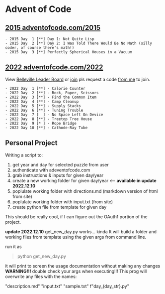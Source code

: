 # Advent of Code

## [2015 adventofcode.com/2015](https://adventofcode.com/2015)

    - 2015 Day  1 [**] Day 1: Not Quite Lisp
    - 2015 Day  2 [**] Day 2: I Was Told There Would Be No Math (silly coder, of course there's math!)
    - 2015 Day  3 [**] Perfectly Spherical Houses in a Vacuum

## [2022 adventofcode.com/2022](https://adventofcode.com/2022)

View [Belleville Leader Board](https://adventofcode.com/2022/leaderboard/private/view/2588518) or [join](https://adventofcode.com/2022/leaderboard/private) pls request a code [from me](mailto:greg.denyes@gmail.com) to join.

    - 2022 Day  1 [**] - Calorie Counter
    - 2022 Day  2 [**] - Rock, Paper, Scissors
    - 2022 Day  3 [**] - Find the Common Item
    - 2022 Day  4 [**] - Camp Cleanup
    - 2022 Day  5 [**] - Supply Stacks
    - 2022 Day  6 [**] - Tuning Trouble
    - 2022 Day  7 [  ] - No Space Left On Device
    - 2022 Day  8 [**] - Treetop Tree House
    - 2022 Day  9 [* ] - Rope Bridge
    - 2022 Day 10 [**] - Cathode-Ray Tube

## Personal Project

Writing a script to:

1. get year and day for selected puzzle from user
2. authenticate with adeventofcode.com
3. grab instructions & inputs for given day/year
4. create a new working folder for given day/year <-- **available in update 2022.12.10**
5. poplulate working folder with directions.md (markdown version of html from site)
6. poplulate working folder with input.txt (from site)
7. create python file from template for given day

This should be really cool, if I can figure out the OAuth1 portion of the project.

**update 2022.12.10**
get_new_day.py works... kinda
It will build a folder and working files from template using the given args from command line.

run it as
  >python get_new_day.py

it will print to screen the usage documentation without making any changes
**WARNING!!!**
double check your args when executing!!!
This prog will overwrite any files with the names:

  "description.md"
  "input.txt"
  "sample.txt"
  f"day_{day_str}.py"
